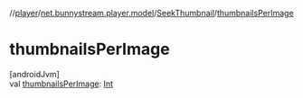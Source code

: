 //[player](../../../index.md)/[net.bunnystream.player.model](../index.md)/[SeekThumbnail](index.md)/[thumbnailsPerImage](thumbnails-per-image.md)

# thumbnailsPerImage

[androidJvm]\
val [thumbnailsPerImage](thumbnails-per-image.md): [Int](https://kotlinlang.org/api/latest/jvm/stdlib/kotlin-stdlib/kotlin/-int/index.html)
